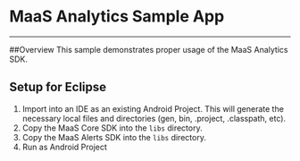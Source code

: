 # MaaS Analytics Sample App

________________
##Overview
This sample demonstrates proper usage of the MaaS Analytics SDK.

## Setup for Eclipse

1. Import into an IDE as an existing Android Project. This will generate the necessary local files and directories (gen, bin, .project, .classpath, etc).
2. Copy the MaaS Core SDK into the `libs` directory.
3. Copy the MaaS Alerts SDK into the `libs` directory.
3. Run as Android Project
